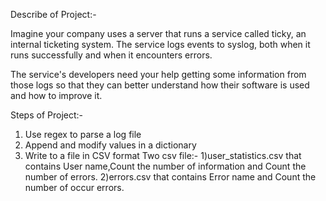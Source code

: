 Describe of Project:-

Imagine your company uses a server that runs a service called ticky, an internal ticketing system. The service logs events to syslog, both when it runs successfully and when it encounters errors.

The service's developers need your help getting some information from those logs so that they can better understand how their software is used and how to improve it. 

Steps of Project:-
1) Use regex to parse a log file
2) Append and modify values in a dictionary
3) Write to a file in CSV format
    Two csv file:-
    1)user_statistics.csv that contains User name,Count the number of information and Count the number of errors.
    2)errors.csv that contains Error name and Count the number of occur errors.
    
  
